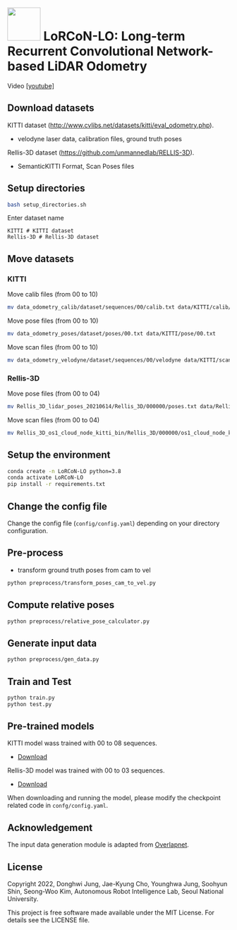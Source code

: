 # <img src="https://user-images.githubusercontent.com/73815549/157867543-bc994b16-5dda-4e30-bcff-55c522c91f50.png" width=75/> LoRCoN-LO: Long-term Recurrent Convolutional Network-based LiDAR Odometry
Video [[youtube]](https://youtu.be/_Ld58Rn_y-s)
## Download datasets
KITTI dataset (http://www.cvlibs.net/datasets/kitti/eval_odometry.php).
- velodyne laser data, calibration files, ground truth poses

Rellis-3D dataset (https://github.com/unmannedlab/RELLIS-3D).
- SemanticKITTI Format, Scan Poses files

## Setup directories
```bash
bash setup_directories.sh
```
Enter dataset name
```
KITTI # KITTI dataset
Rellis-3D # Rellis-3D dataset
```

## Move datasets
### KITTI
Move calib files (from 00 to 10)
```bash
mv data_odometry_calib/dataset/sequences/00/calib.txt data/KITTI/calib/00.txt
```
Move pose files (from 00 to 10)
```bash
mv data_odometry_poses/dataset/poses/00.txt data/KITTI/pose/00.txt
```
Move scan files (from 00 to 10)
```bash
mv data_odometry_velodyne/dataset/sequences/00/velodyne data/KITTI/scan/00/
```

### Rellis-3D
Move pose files (from 00 to 04)
```bash
mv Rellis_3D_lidar_poses_20210614/Rellis_3D/000000/poses.txt data/Rellis-3D/pose/00.txt
```
Move scan files (from 00 to 04)
```bash
mv Rellis_3D_os1_cloud_node_kitti_bin/Rellis_3D/000000/os1_cloud_node_kitti_bin data/Rellis-3D/scan/00/
```

## Setup the environment
```bash
conda create -n LoRCoN-LO python=3.8
conda activate LoRCoN-LO
pip install -r requirements.txt
```

## Change the config file
Change the config file (`config/config.yaml`) depending on your directory configuration.

## Pre-process
- transform ground truth poses from cam to vel
```bash
python preprocess/transform_poses_cam_to_vel.py
```

## Compute relative poses
```bash
python preprocess/relative_pose_calculator.py
```

## Generate input data
```bash
python preprocess/gen_data.py
```

## Train and Test
```bash
python train.py
python test.py
```

## Pre-trained models
KITTI model wass trained with 00 to 08 sequences.

- [Download](https://mysnu-my.sharepoint.com/:u:/g/personal/donghwijung_seoul_ac_kr/EbqmbaFUjVVPvYDUpvbhkTYBg4g9JmgIImRW-sq1B3oRRQ?e=uDcSjw)

Rellis-3D model was trained with 00 to 03 sequences.

- [Download](https://mysnu-my.sharepoint.com/:u:/g/personal/donghwijung_seoul_ac_kr/ETm4-EVG4jhCndW3U38fapgB__2eNsQwi8umnpyenXFN8w?e=bnn9rB)

When downloading and running the model, please modify the checkpoint related code in `confg/config.yaml`.

## Acknowledgement
The input data generation module is adapted from [Overlapnet](https://github.com/PRBonn/OverlapNet).

## License

Copyright 2022, Donghwi Jung, Jae-Kyung Cho, Younghwa Jung, Soohyun Shin, Seong-Woo Kim, Autonomous Robot Intelligence Lab, Seoul National University.

This project is free software made available under the MIT License. For details see the LICENSE file.
